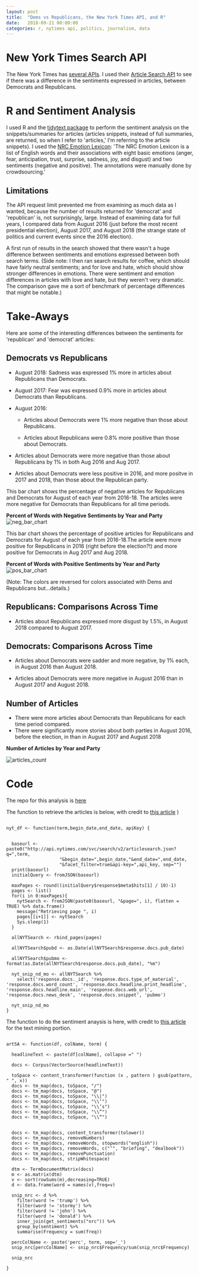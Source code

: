 ```yaml
---
layout: post
title:  "Dems vs Republicans, the New York Times API, and R"
date:   2018-09-21 00:00:00
categories: r, nytimes api, politics, journalism, data
---
```


# New York Times Search API
The New York Times has [several APIs](https://developer.nytimes.com/). I used their [Article Search API](https://developer.nytimes.com/article_search_v2.json) to see if there was a difference in the sentiments expressed in articles, between Democrats and Republicans. 

# R and Sentiment Analysis
I used R and the [tidytext package](https://cran.r-project.org/web/packages/tidytext/vignettes/tidytext.html) to perform the sentiment analysis on the snippets/summaries for articles (articles snippets, instead of full summaries, are returned, so when I refer to 'articles,' I'm referring to the article snippets). I used the [NRC Emotion Lexicon](https://saifmohammad.com/WebPages/NRC-Emotion-Lexicon.htm): 'The NRC Emotion Lexicon is a list of English words and their associations with eight basic emotions (anger, fear, anticipation, trust, surprise, sadness, joy, and disgust) and two sentiments (negative and positive). The annotations were manually done by crowdsourcing.'

## Limitations
The API request limit prevented me from examining as much data as I wanted, because the number of results returned for 'democrat' and 'republican' is, not surprisingly, large. Instead of examining data for full years, I compared data from August 2016 (just before the most recent presidential election), August 2017, and August 2018 (the strange state of politics and current events since the 2016 election). 

A first run of results in the search showed that there wasn't a huge difference between sentiments and emotions expressed between both search terms. (Side note: I then ran search results for coffee, which should have fairly neutral sentiments; and for love and hate, which should show stronger differences in emotions. There were sentiment and emotion differences in articles with love and hate, but they weren't very dramatic. The comparison gave me a sort of benchmark of percentage differences that might be notable.)

# Take-Aways

Here are some of the interesting differences between the sentiments for 'republican' and 'democrat' articles: 

## Democrats vs Republicans

* August 2018: Sadness was expressed 1% more in articles about Republicans than Democrats. 

* August 2017: Fear was expressed 0.9% more in articles about Democrats than Republicans. 

* August 2016: 

  * Articles about Democrats were 1% more negative than those about Republicans. 

  * Articles about Republicans were 0.8% more positive than those about Democrats. 

* Articles about Democrats were more negative than those about Republicans by 1% in both Aug 2016 and Aug 2017. 

* Articles about Democrats were less positive in 2016, and more positve in 2017 and 2018, than those about the Republican party. 

This bar chart shows the percentage of negative articles for Republicans and Democrats for August of each year from 2016-18. The articles were more negative for Democrats than Republicans for all time periods. 

**Percent of Words with Negative Sentiments by Year and Party**
![neg_bar_chart](https://nadinesk.github.io/images/bar_neg.png)

This bar chart shows the percentage of positive articles for Republicans and Democrats for August of each year from 2016-18.The article were more positive for Republicans in 2016 (right before the election?!) and more positive for Democrats in Aug 2017 and Aug 2018. 

**Percent of Words with Positive Sentiments by Year and Party**
![pos_bar_chart](https://nadinesk.github.io/images/bar_pos.png)

(Note: The colors are reversed for colors associated with Dems and Republicans but...details.)

## Republicans: Comparisons Across Time

* Articles about Republicans expressed more disgust by 1.5%, in August 2018 compared to August 2017.

## Democrats: Comparisons Across Time

* Articles about Democrats were sadder and more negative, by 1% each, in August 2016 than August 2018. 

* Articles about Democrats were more negative in August 2016 than in August 2017 and August 2018. 

## Number of Articles

* There were more articles about Democrats than Republicans for each time period compared.
* There were significantly more stories about both parties in August 2016, before the election, in than in August 2017 and August 2018

**Number of Articles by Year and Party**

![articles_count](https://nadinesk.github.io/images/artCt.png)

# Code

The repo for this analysis is [here](link)

The function to retrieve the articles is below, with credit to [this article](http://www.storybench.org/working-with-the-new-york-times-api-in-r/)
)

```

nyt_df <- function(term,begin_date,end_date, apiKey) {

  
  baseurl <- paste0("http://api.nytimes.com/svc/search/v2/articlesearch.json?q=",term,
                    "&begin_date=",begin_date,"&end_date=",end_date,
                    "&facet_filter=true&api-key=",api_key, sep="")
  print(baseurl)
  initialQuery <- fromJSON(baseurl)
  
  maxPages <- round((initialQuery$response$meta$hits[1] / 10)-1) 
  pages <- list()
  for(i in 0:maxPages){
    nytSearch <- fromJSON(paste0(baseurl, "&page=", i), flatten = TRUE) %>% data.frame() 
    message("Retrieving page ", i)
    pages[[i+1]] <- nytSearch 
    Sys.sleep(1) 
  }
  
  allNYTSearch <- rbind_pages(pages)

  allNYTSearch$pubd <- as.Date(allNYTSearch$response.docs.pub_date)
  
  allNYTSearch$pubmo <- format(as.Date(allNYTSearch$response.docs.pub_date), "%m")

  nyt_snip_nd_mo <- allNYTSearch %>%
    select('response.docs._id', 'response.docs.type_of_material', 'response.docs.word_count', 'response.docs.headline.print_headline', 'response.docs.headline.main', 'response.docs.web_url', 'response.docs.news_desk', 'response.docs.snippet', 'pubmo')
   
  nyt_snip_nd_mo
}

```

The function to do the sentiment anaysis is here, with credit to [this article](http://www.sthda.com/english/wiki/text-mining-and-word-cloud-fundamentals-in-r-5-simple-steps-you-should-know) for the text mining portion. 

```

artSA <- function(df, colName, term) {
  
  headlineText <- paste(df[colName], collapse =" ")
  
  docs <- Corpus(VectorSource(headlineText))
  
  toSpace <- content_transformer(function (x , pattern ) gsub(pattern, " ", x))
  docs <- tm_map(docs, toSpace, "/")
  docs <- tm_map(docs, toSpace, "@")
  docs <- tm_map(docs, toSpace, "\\|")
  docs <- tm_map(docs, toSpace, "\\‘")
  docs <- tm_map(docs, toSpace, "\\’s")
  docs <- tm_map(docs, toSpace, "\\”")
  docs <- tm_map(docs, toSpace, "\\“")
  
 
  docs <- tm_map(docs, content_transformer(tolower))
  docs <- tm_map(docs, removeNumbers)
  docs <- tm_map(docs, removeWords, stopwords("english"))
  docs <- tm_map(docs, removeWords, c("‘", "briefing", "dealbook")) 
  docs <- tm_map(docs, removePunctuation)
  docs <- tm_map(docs, stripWhitespace)
  
  dtm <- TermDocumentMatrix(docs)
  m <- as.matrix(dtm)
  v <- sort(rowSums(m),decreasing=TRUE)
  d <- data.frame(word = names(v),freq=v)
  
  snip_nrc <- d %>%
    filter(word != 'trump') %>%
    filter(word != 'stormy') %>%
    filter(word != 'john') %>%
    filter(word != 'donald') %>%
    inner_join(get_sentiments("nrc")) %>%
    group_by(sentiment) %>% 
    summarise(Frequency = sum(freq))
  
  percColName <- paste('perc', term, sep='_')
  snip_nrc[percColName] <- snip_nrc$Frequency/sum(snip_nrc$Frequency)
  
  snip_nrc
  
}

```
